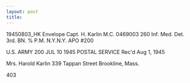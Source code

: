 ```yaml
---
layout: post
title: 
---
```


19450803_HK Envelope
Capt. H. Karlin M.C. 0469003
260 Inf. Med. Det. 3rd. BN.
% P.M. N.Y.N.Y. APO #200

U.S. ARMY
200
JUL 10
1945
POSTAL SERVICE
Rec'd Aug 1, 1945

Mrs. Harold Karlin
339 Tappan Street
Brookline, Mass.


403